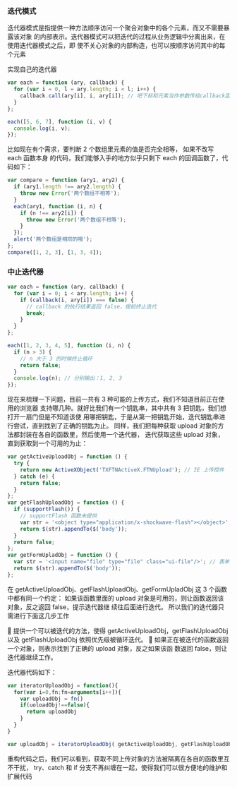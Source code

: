 ### 迭代模式

迭代器模式是指提供一种方法顺序访问一个聚合对象中的各个元素，而又不需要暴露该对象
的内部表示。迭代器模式可以把迭代的过程从业务逻辑中分离出来，在使用迭代器模式之后，即
使不关心对象的内部构造，也可以按顺序访问其中的每个元素

实现自己的迭代器

```js
var each = function (ary, callback) {
  for (var i = 0, l = ary.length; i < l; i++) {
    callback.call(ary[i], i, ary[i]); // 吧下标和元素当作参数传给callback函数
  }
};

each([5, 6, 7], function (i, v) {
  console.log(i, v);
});
```

比如现在有个需求，要判断 2 个数组里元素的值是否完全相等， 如果不改写 each 函数本身
的代码，我们能够入手的地方似乎只剩下 each 的回调函数了，代码如下：

```js
var compare = function (ary1, ary2) {
  if (ary1.length !== ary2.length) {
    throw new Error('两个数组不相等');
  }
  each(ary1, function (i, n) {
    if (n !== ary2[i]) {
      throw new Error('两个数组不相等');
    }
  });
  alert('两个数组是相同的哦');
};
compare([1, 2, 3], [1, 3, 4]);
```

### 中止迭代器

```js
var each = function (ary, callback) {
  for (var i = 0; i < ary.length; i++) {
    if (callback(i, ary[i]) === false) {
      // callback 的执行结果返回 false，提前终止迭代
      break;
    }
  }
};

each([1, 2, 3, 4, 5], function (i, n) {
  if (n > 3) {
    // n 大于 3 的时候终止循环
    return false;
  }
  console.log(n); // 分别输出：1, 2, 3
});
```

现在来梳理一下问题，目前一共有 3 种可能的上传方式，我们不知道目前正在使用的浏览器
支持哪几种。就好比我们有一个钥匙串，其中共有 3 把钥匙，我们想打开一扇门但是不知道该使
用哪把钥匙，于是从第一把钥匙开始，迭代钥匙串进行尝试，直到找到了正确的钥匙为止。
同样，我们把每种获取 upload 对象的方法都封装在各自的函数里，然后使用一个迭代器，
迭代获取这些 upload 对象，直到获取到一个可用的为止：

```js
var getActiveUploadObj = function () {
  try {
    return new ActiveXObject('TXFTNActiveX.FTNUpload'); // IE 上传控件
  } catch (e) {
    return false;
  }
};
var getFlashUploadObj = function () {
  if (supportFlash()) {
    // supportFlash 函数未提供
    var str = '<object type="application/x-shockwave-flash"></object>';
    return $(str).appendTo($('body'));
  }
  return false;
};
var getFormUpladObj = function () {
  var str = '<input name="file" type="file" class="ui-file"/>'; // 表单上传
  return $(str).appendTo($('body'));
};
```

在 getActiveUploadObj、getFlashUploadObj、getFormUpladObj 这 3 个函数中都有同一个约定：
如果该函数里面的 upload 对象是可用的，则让函数返回该对象，反之返回 false，提示迭代器继
续往后面进行迭代。
所以我们的迭代器只需进行下面这几步工作

 提供一个可以被迭代的方法，使得 getActiveUploadObj，getFlashUploadObj 以及 getFlashUploadObj
依照优先级被循环迭代。
 如果正在被迭代的函数返回一个对象，则表示找到了正确的 upload 对象，反之如果该函
数返回 false，则让迭代器继续工作。

迭代器代码如下：

```js
var iteratorUploadObj = function(){
  for(var i=0,fn;fn=arguments[i++]){
    var uploadObj = fn()
    if(uoloadObj!==false){
      return uploadObj
    }
  }
}

var uploadObj = iteratorUploadObj( getActiveUploadObj, getFlashUploadObj, getFormUpladObj );
```

重构代码之后，我们可以看到，获取不同上传对象的方法被隔离在各自的函数里互不干扰，
try、catch 和 if 分支不再纠缠在一起，使得我们可以很方便地的维护和扩展代码
